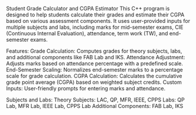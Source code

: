 Student Grade Calculator and CGPA Estimator
This C++ program is designed to help students calculate their grades and estimate their CGPA based on various assessment components. It uses user-provided inputs for multiple subjects and labs, including marks for mid-semester exams, CIE (Continuous Internal Evaluation), attendance, term work (TW), and end-semester exams.

Features:
Grade Calculation: Computes grades for theory subjects, labs, and additional components like FAB Lab and IKS.
Attendance Adjustment: Adjusts marks based on attendance percentage with a predefined scale.
End-Semester Scaling: Normalizes end-semester marks to a percentage scale for grade calculation.
CGPA Calculation: Calculates the cumulative grade point average (CGPA) based on weighted subject credits.
Custom Inputs: User-friendly prompts for entering marks and attendance.

Subjects and Labs:
Theory Subjects: LAC, QP, MFR, IEEE, CPPS
Labs: QP Lab, MFR Lab, IEEE Lab, CPPS Lab
Additional Components: FAB Lab, IKS
